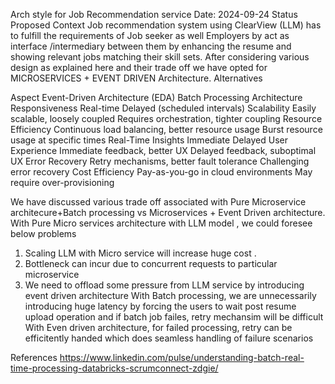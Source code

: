 Arch style for Job Recommendation service
Date: 2024-09-24
Status
Proposed
Context
Job recommendation system using ClearView (LLM) has to fulfill the requirements of Job seeker as well Employers by act as interface /intermediary between them by enhancing the resume and showing relevant jobs matching their skill sets. After considering various design as explained here and their trade off we have opted for MICROSERVICES + EVENT DRIVEN Architecture.
Alternatives

Aspect
Event-Driven Architecture (EDA)
Batch Processing Architecture
Responsiveness
Real-time
Delayed (scheduled intervals)
Scalability
Easily scalable, loosely coupled
Requires orchestration, tighter coupling
Resource Efficiency
Continuous load balancing, better resource usage
Burst resource usage at specific times
Real-Time Insights
Immediate
Delayed
User Experience
Immediate feedback, better UX
Delayed feedback, suboptimal UX
Error Recovery
Retry mechanisms, better fault tolerance
Challenging error recovery
Cost Efficiency
Pay-as-you-go in cloud environments
May require over-provisioning


We have discussed various trade off associated with Pure Microservice architecure+Batch processing vs Microservices + Event Driven architecture.
With Pure Micro services architecture with LLM model , we could foresee below problems         
1) Scaling LLM with Micro service will increase huge cost .
2) Bottleneck can incur due to concurrent requests to particular microservice
3) We need to offload some pressure from LLM service by introducing event driven architecture
With Batch processing, we are unnecessarily introducing huge latency by forcing the users to wait post resume upload operation and if batch job failes, retry mechansim will be difficult
With Even driven architecture, for failed processing, retry can be efficitently handed which does seamless handling of failure scenarios

     
      
References
https://www.linkedin.com/pulse/understanding-batch-real-time-processing-databricks-scrumconnect-zdgie/


